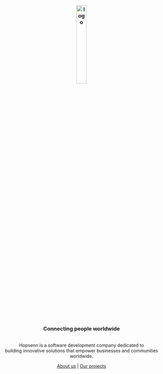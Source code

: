 <h3 align="center"><img src="https://thebigsoft.com/static/assets/img/logo.png" alt="logo" width="25%"></h3>

<h3 align="center"><strong>Connecting people worldwide</strong></h4>

<p align="center">
    <br>Hopsenn is a software development company dedicated to 
    <br>building innovative solutions that empower businesses and communities worldwide.
    <br>
    <p align="center"><a href="https://hopsenn.com">About us</a> | <a href="https://github.com/orgs/hopsenn/repositories">Our projects</a><p>
</p>
